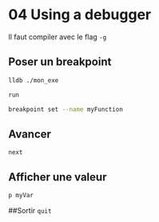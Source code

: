 # 04 Using a debugger

Il faut compiler avec le flag `-g`

## Poser un breakpoint

```bash
lldb ./mon_exe

run

breakpoint set --name myFunction
```

## Avancer

`next`

## Afficher une valeur

```bash
p myVar
```

##Sortir `quit`

